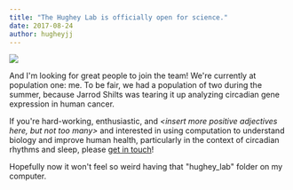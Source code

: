 ```yaml
---
title: "The Hughey Lab is officially open for science."
date: 2017-08-24
author: hugheyjj
---
```


![](/assets/images/news/2017-08-24-giphy.gif)

And I'm looking for great people to join the team! We're currently at population one: me. To be fair, we had a population of two during the summer, because Jarrod Shilts was tearing it up analyzing circadian gene expression in human cancer.

If you're hard-working, enthusiastic, and *&lt;insert more positive adjectives here, but not too many>* and interested in using computation to understand biology and improve human health, particularly in the context of circadian rhythms and sleep, please [get in touch](/join/)!

Hopefully now it won't feel so weird having that "hughey_lab" folder on my computer.
